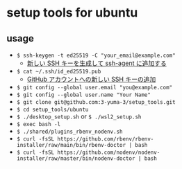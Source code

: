 # setup tools for ubuntu
## usage
- `$ ssh-keygen -t ed25519 -C "your_email@example.com"`
  - [新しい SSH キーを生成して ssh-agent に追加する](https://docs.github.com/ja/authentication/connecting-to-github-with-ssh/generating-a-new-ssh-key-and-adding-it-to-the-ssh-agent)
- `$ cat ~/.ssh/id_ed25519.pub`
  - [GitHub アカウントへの新しい SSH キーの追加](https://docs.github.com/ja/authentication/connecting-to-github-with-ssh/adding-a-new-ssh-key-to-your-github-account)
- `$ git config --global user.email "you@example.com"`
- `$ git config --global user.name "Your Name"`
- `$ git clone git@github.com:3-yuma-3/setup_tools.git`
- `$ cd setup_tools/ubuntu`
- `$ ./desktop_setup.sh` or `$ ./wsl2_setup.sh`
- `$ exec bash -l`
- `$ ./shared/plugins_rbenv_nodenv.sh`
- `$ curl -fsSL https://github.com/rbenv/rbenv-installer/raw/main/bin/rbenv-doctor | bash`
- `$ curl -fsSL https://github.com/nodenv/nodenv-installer/raw/master/bin/nodenv-doctor | bash`
